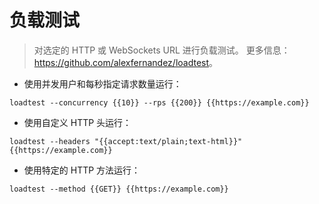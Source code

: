 # 负载测试

> 对选定的 HTTP 或 WebSockets URL 进行负载测试。
> 更多信息：<https://github.com/alexfernandez/loadtest>。

- 使用并发用户和每秒指定请求数量运行：

`loadtest --concurrency {{10}} --rps {{200}} {{https://example.com}}`

- 使用自定义 HTTP 头运行：

`loadtest --headers "{{accept:text/plain;text-html}}" {{https://example.com}}`

- 使用特定的 HTTP 方法运行：

`loadtest --method {{GET}} {{https://example.com}}`